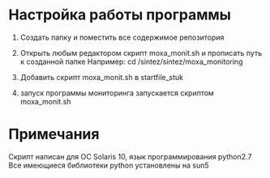 # Настройка работы программы

1) Создать папку и поместить все содержимое репозитория

2) Открыть любым редактором скрипт moxa_monit.sh и прописать путь к созданной папке
Например: cd /sintez/sintez/moxa_monitoring

3) Добавить скрипт moxa_monit.sh в startfile_stuk

4) запуск программы мониторинга запускается скриптом moxa_monit.sh

# Примечания

Скрипт написан для ОС Solaris 10, язык программирования python2.7
Все имеющиеся библиотеки python установлены на sun5
